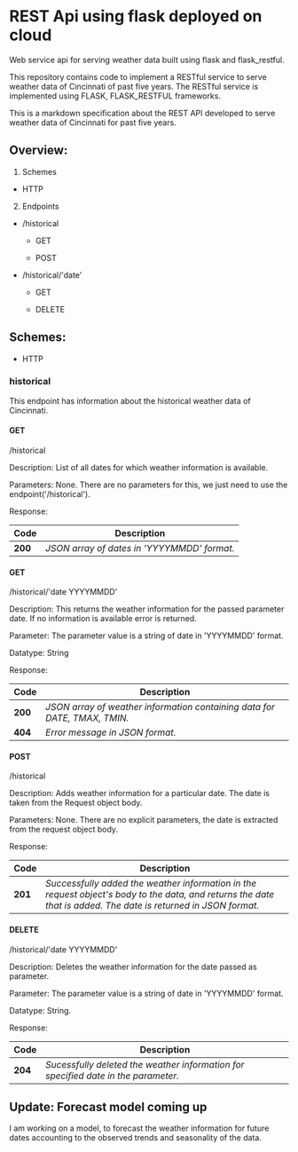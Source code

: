 # REST Api using flask deployed on cloud
Web service api for serving weather data built using flask and flask_restful.

This repository contains code to implement a RESTful service to serve weather data of Cincinnati of past five years. The RESTful service is implemented using FLASK, FLASK_RESTFUL frameworks.

This is a markdown specification about the REST API developed to serve weather data of Cincinnati for past five years.

## Overview:
1. Schemes

* HTTP

2. Endpoints

* /historical

   * GET

   * POST

* /historical/'date'

    * GET

    * DELETE


## Schemes:

* HTTP

### historical
This endpoint has information about the historical weather data of Cincinnati.

#### GET
/historical 

Description: List of all dates for which weather information is available. 

Parameters: None. There are no parameters for this, we just need to use the endpoint('/historical').

Response: 

Code  | Description
----  | ---
**200** | *JSON array of dates in 'YYYYMMDD' format.*

#### GET
/historical/'date YYYYMMDD'

Description: This returns the weather information for the passed parameter date. If no information is available error is returned.

Parameter: The parameter value is a string of date in 'YYYYMMDD' format. 

Datatype: String
 
Response: 

Code  | Description
---   | ---
**200** | *JSON array of weather information containing data for DATE, TMAX, TMIN.*
**404** | *Error message in JSON format.*

#### POST
/historical

Description: Adds weather information for a particular date. The date is taken from the Request object body.

Parameters: None. There are no explicit parameters, the date is extracted from the request object body.

Response:

Code  | Description
--- | ---
**201** | *Successfully added the weather information in the request object's body to the data, and returns the date that is added. The date is returned in JSON format.*

#### DELETE
/historical/'date YYYYMMDD'

Description: Deletes the weather information for the date passed as parameter.

Parameter: The parameter value is a string of date in 'YYYYMMDD' format. 

Datatype: String.

Response:

Code  | Description
--- | ---
**204** | *Sucessfully deleted the weather information for specified date in the parameter.*

## Update: Forecast model coming up
I am working on a model, to forecast the weather information for future dates accounting to the observed trends and seasonality of the data. 
